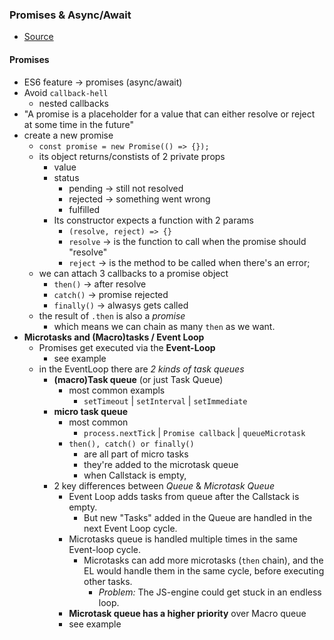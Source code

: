 ### Promises & Async/Await

- [Source](https://dev.to/lydiahallie/javascript-visualized-promises-async-await-5gke)

#### Promises

- ES6 feature -> promises (async/await)
- Avoid `callback-hell`
  - nested callbacks
- <quote>"A promise is a placeholder for a value that can either resolve or reject at some time in the future"</quote>
- create a new promise
  - `const promise = new Promise(() => {});`
  - its object returns/constists of 2 private props
    - value
    - status
      - pending -> still not resolved
      - rejected -> something went wrong
      - fulfilled
    - Its constructor expects a function with 2 params
      - `(resolve, reject) => {}`
      - `resolve` -> is the function to call when the promise should "resolve"
      - `reject` -> is the method to be called when there's an error;
  - we can attach 3 callbacks to a promise object
    - `then()` -> after resolve
    - `catch()` -> promise rejected
    - `finally()` -> alwasys gets called
  - the result of `.then` is also a _promise_
    - which means we can chain as many `then` as we want.
- **Microtasks and (Macro)tasks / Event Loop**
  - Promises get executed via the **Event-Loop**
    - see example
  - in the EventLoop there are _2 kinds of task queues_
    - **(macro)Task queue** (or just Task Queue)
      - most common exampls
        - `setTimeout` | `setInterval` | `setImmediate`
    - **micro task queue**
      - most common
        - `process.nextTick` | `Promise callback` | `queueMicrotask`
      - `then(), catch() or finally()`
        - are all part of micro tasks
        - they're added to the microtask queue
        - when Callstack is empty,
    - 2 key differences between _Queue_ & _Microtask Queue_
      - Event Loop adds tasks from queue after the Callstack is empty.
        - But new "Tasks" added in the Queue are handled in the next Event Loop cycle.
      - Microtasks queue is handled multiple times in the same Event-loop cycle.
        - Microtasks can add more microtasks (`then` chain), and the EL would handle them in the same cycle, before executing other tasks.
          - _Problem:_ The JS-engine could get stuck in an endless loop.
      - **Microtask queue has a higher priority** over Macro queue
      - see example
